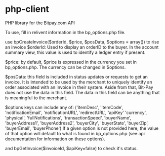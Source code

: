 php-client
==========

PHP library for the Bitpay.com API

To use, fill in relivent information in the bp_options.php file.

use bpCreateInvoice($orderId, $price, $posData, $options = array()) to rise an invoice
$orderId: Used to display an orderID to the buyer. In the account summary view, this value is used to identify a ledger entry if present.

$price: by default, $price is expressed in the currency you set in bp_options.php.  The currency can be changed in $options.

$posData: this field is included in status updates or requests to get an invoice.  It is intended to be used by the merchant to uniquely identify an order associated with an invoice in their system.  Aside from that, Bit-Pay does not use the data in this field.  The data in this field can be anything that is meaningful to the merchant.

$options keys can include any of: 
  ('itemDesc', 'itemCode', 'notificationEmail', 'notificationURL', 'redirectURL', 'apiKey'
  	'currency', 'physical', 'fullNotifications', 'transactionSpeed', 'buyerName', 
		'buyerAddress1', 'buyerAddress2', 'buyerCity', 'buyerState', 'buyerZip', 'buyerEmail', 'buyerPhone')
  If a given option is not provided here, the value of that option will default to what is found in bp_options.php
 (see api documentation for information on these options).


and bpGetInvoice($invoiceId, $apiKey=false) to check it's status.
